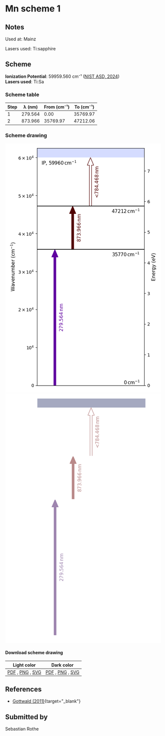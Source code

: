 # Mn scheme 1

## Notes

Used at: Mainz

Lasers used: Ti:sapphire



## Scheme

**Ionization Potential**: 59959.560 cm⁻¹ ([NIST ASD, 2024](https://www.nist.gov/pml/atomic-spectra-database))  
**Lasers used**: Ti:Sa

### Scheme table

| Step | λ (nm)  | From (cm⁻¹) | To (cm⁻¹) |
| ---- | ------- | ----------- | --------- |
| 1    | 279.564 | 0.00        | 35769.97  |
| 2    | 873.966 | 35769.97    | 47212.06  |


### Scheme drawing

![mn scheme, light mode](mn-001/mn-001-light.png#only-light)
![mn scheme, dark mode](mn-001/mn-001-dark-web.png#only-dark)

#### Download scheme drawing

|                                            Light color                                            |                                           Dark color                                           |
| ------------------------------------------------------------------------------------------------- | ---------------------------------------------------------------------------------------------- |
| [PDF](mn-001/mn-001-light.pdf) , [PNG](mn-001/mn-001-light.png) , [SVG](mn-001/mn-001-light.svg)  | [PDF](mn-001/mn-001-dark.pdf) , [PNG](mn-001/mn-001-dark.png) , [SVG](mn-001/mn-001-dark.svg)  |


## References

  - [Gottwald (2011)](https://doi.org/10.25358/openscience-3289){target="_blank"}



## Submitted by

Sebastian Rothe

